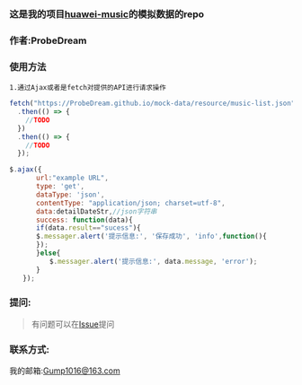 ### 这是我的项目[huawei-music](https://github.com/ProbeDream/huawei-music/)的模拟数据的repo

### 作者:ProbeDream

### 使用方法

    1.通过Ajax或者是fetch对提供的API进行请求操作

```js
fetch("https://ProbeDream.github.io/mock-data/resource/music-list.json")
  .then(() => {
    //TODO
  })
  .then(() => {
    //TODO
  });
```

```js
$.ajax({
　　　　url:"example URL",
　　　　type: 'get',
　　　　dataType: 'json',
　　　　contentType: "application/json; charset=utf-8",
　　　　data:detailDateStr,//json字符串
　　　　success: function(data){
　　　　if(data.result=="sucess"){
　　　　$.messager.alert('提示信息:', '保存成功', 'info',function(){
　　　　});
　　　　}else{
　　　　　　$.messager.alert('提示信息:', data.message, 'error');
　　　　}
　　});
```
### 提问:
> 有问题可以在[Issue](https://github.com/ProbeDream/mock-data/issues)提问

### 联系方式:
我的邮箱:Gump1016@163.com
